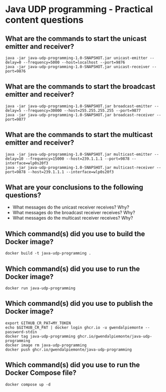 # Java UDP programming - Practical content questions

## What are the commands to start the unicast emitter and receiver?
```shell
java -jar java-udp-programming-1.0-SNAPSHOT.jar unicast-emitter --delay=0 --frequency=5000 --host=localhost --port=9876
java -jar java-udp-programming-1.0-SNAPSHOT.jar unicast-receiver --port=9876
```

## What are the commands to start the broadcast emitter and receiver?
```shell
java -jar java-udp-programming-1.0-SNAPSHOT.jar broadcast-emitter --delay=5 --frequency=30000 --host=255.255.255.255 --port=9877
java -jar java-udp-programming-1.0-SNAPSHOT.jar broadcast-receiver --port=9877
```

## What are the commands to start the multicast emitter and receiver?
```shell
java -jar java-udp-programming-1.0-SNAPSHOT.jar multicast-emitter --delay=10 --frequency=15000 --host=239.1.1.1 --port=9878 --interface=wlp0s20f3
java -jar java-udp-programming-1.0-SNAPSHOT.jar multicast-receiver --port=9878 --host=239.1.1.1 --interface=wlp0s20f3
```

## What are your conclusions to the following questions?
- What messages do the unicast receiver receives? Why?
- What messages do the broadcast receiver receives? Why?
- What messages do the multicast receiver receives? Why?

## Which command(s) did you use to build the Docker image?
```shell
docker build -t java-udp-programming .
```

## Which command(s) did you use to run the Docker image?
```shell
docker run java-udp-programming
```

## Which command(s) did you use to publish the Docker image?
```shell
export GITHUB_CR_PAT=MY_TOKEN
echo $GITHUB_CR_PAT | docker login ghcr.io -u gwendalpiemonte --password-stdin
docker tag java-udp-programming ghcr.io/gwendalpiemonte/java-udp-programming
docker image rm java-udp-programming
docker push ghcr.io/gwendalpiemonte/java-udp-programming
```

## Which command(s) did you use to run the Docker Compose file?
```shell
docker compose up -d
```
